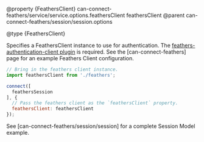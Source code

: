 @property {FeathersClient} can-connect-feathers/service/service.options.feathersClient feathersClient
@parent can-connect-feathers/session/session.options

@type {FeathersClient}

Specifies a FeathersClient instance to use for authentication.  The [feathers-authentication-client plugin](https://github.com/feathersjs/feathers-authentication-client) is required.  See the [can-connect-feathers] page for an example Feathers Client configuration.

```javascript
// Bring in the feathers client instance.
import feathersClient from './feathers';

connect([
  feathersSession
], {
  // Pass the feathers client as the `feathersClient` property.
  feathersClient: feathersClient
});
```

See [can-connect-feathers/session/session] for a complete Session Model example.